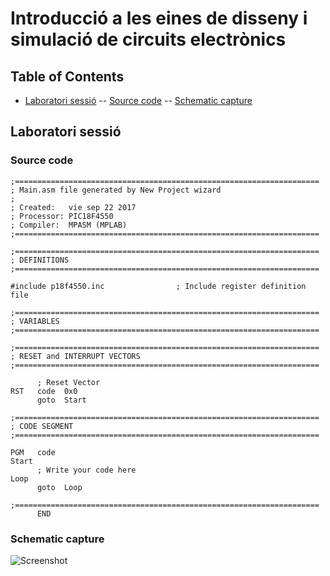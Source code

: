 # Introducció a les eines de disseny i simulació de circuits electrònics

## Table of Contents
- [Laboratori sessió](#laboratori-sessio)
-- [Source code](#source-code)
-- [Schematic capture](#schematic-capture)

## Laboratori sessió

### Source code

```
;====================================================================
; Main.asm file generated by New Project wizard
;
; Created:   vie sep 22 2017
; Processor: PIC18F4550
; Compiler:  MPASM (MPLAB)
;====================================================================

;====================================================================
; DEFINITIONS
;====================================================================

#include p18f4550.inc                ; Include register definition file

;====================================================================
; VARIABLES
;====================================================================

;====================================================================
; RESET and INTERRUPT VECTORS
;====================================================================

      ; Reset Vector
RST   code  0x0 
      goto  Start

;====================================================================
; CODE SEGMENT
;====================================================================

PGM   code
Start
      ; Write your code here
Loop  
      goto  Loop

;====================================================================
      END
```


### Schematic capture

![Screenshot](https://github.com/srmeeseeks/CI-FIB/blob/master/L1/L1.jpg)
